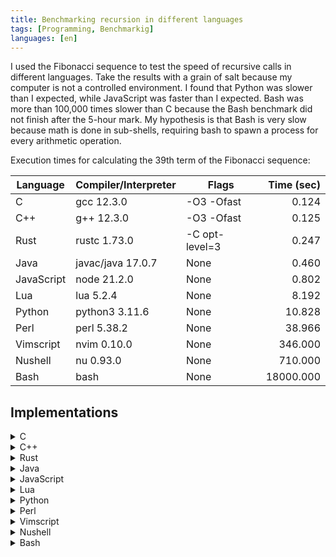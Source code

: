 ```yaml
---
title: Benchmarking recursion in different languages
tags: [Programming, Benchmarkig]
languages: [en]
---
```


I used the Fibonacci sequence to test the speed of recursive calls in different
languages. Take the results with a grain of salt because my computer is not a
controlled environment. I found that Python was slower than I expected, while
JavaScript was faster than I expected. Bash was more than 100,000 times slower
than C because the Bash benchmark did not finish after the 5-hour mark. My
hypothesis is that Bash is very slow because math is done in sub-shells,
requiring bash to spawn a process for every arithmetic operation.

Execution times for calculating the 39th term of the Fibonacci sequence:

| Language   | Compiler/Interpreter | Flags          | Time (sec) |
| ---------- | -------------------- | -------------- | ---------: |
| C          | gcc 12.3.0           | -O3 -Ofast     |      0.124 |
| C++        | g++ 12.3.0           | -O3 -Ofast     |      0.125 |
| Rust       | rustc 1.73.0         | -C opt-level=3 |      0.247 |
| Java       | javac/java 17.0.7    | None           |      0.460 |
| JavaScript | node 21.2.0          | None           |      0.802 |
| Lua        | lua 5.2.4            | None           |      8.192 |
| Python     | python3 3.11.6       | None           |     10.828 |
| Perl       | perl 5.38.2          | None           |     38.966 |
| Vimscript  | nvim 0.10.0          | None           |    346.000 |
| Nushell    | nu 0.93.0            | None           |    710.000 |
| Bash       | bash                 | None           |  18000.000 |

## Implementations

<details>
<summary>C</summary>
{% highlight c %}
{% include_relative assets/fibonacci.c %}
{% endhighlight %}
</details>

<details>
<summary>C++</summary>
{% highlight c++ %}
{% include_relative assets/fibonacci.cpp %}
{% endhighlight %}
</details>

<details>
<summary>Rust</summary>
{% highlight rust %}
{% include_relative assets/fibonacci.rs %}
{% endhighlight %}
</details>

<details>
<summary>Java</summary>
{% highlight java %}
{% include_relative assets/fibonacci.java %}
{% endhighlight %}
</details>

<details>
<summary>JavaScript</summary>
{% highlight javascript %}
{% include_relative assets/fibonacci.js %}
{% endhighlight %}
</details>

<details>
<summary>Lua</summary>
{% highlight lua %}
{% include_relative assets/fibonacci.lua %}
{% endhighlight %}
</details>

<details>
<summary>Python</summary>
{% highlight python %}
{% include_relative assets/fibonacci.py %}
{% endhighlight %}
</details>

<details>
<summary>Perl</summary>
{% highlight perl %}
{% include_relative assets/fibonacci.pl %}
{% endhighlight %}
</details>

<details>
<summary>Vimscript</summary>
{% highlight vimscript %}
{% include_relative assets/fibonacci.vim %}
{% endhighlight %}
</details>

<details>
<summary>Nushell</summary>
{% highlight nu %}
{% include_relative assets/fibonacci.nu %}
{% endhighlight %}
</details>

<details>
<summary>Bash</summary>
{% highlight bash %}
{% include_relative assets/fibonacci.bash %}
{% endhighlight %}
</details>
